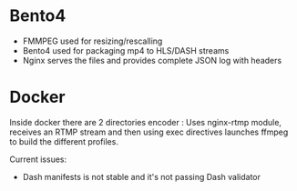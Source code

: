 # Bento4

* FMMPEG used for resizing/rescalling
* Bento4 used for packaging mp4 to HLS/DASH streams
* Nginx serves the files and provides complete JSON log with headers

# Docker

Inside docker there are 2 directories
encoder :
Uses nginx-rtmp module, receives an RTMP stream and then using exec directives launches ffmpeg to build the different profiles.


Current issues:
* Dash manifests is not stable and it's not passing Dash validator
